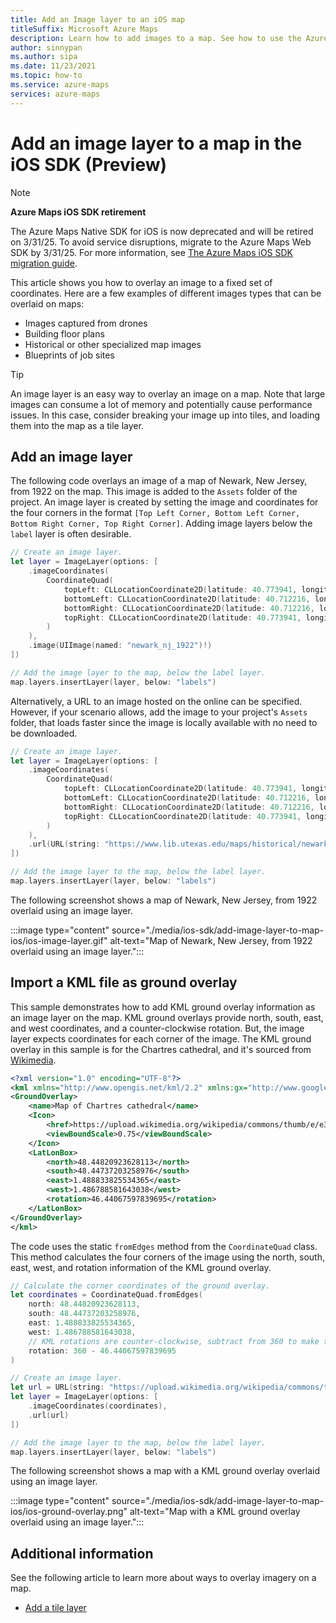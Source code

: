 ```yaml
---
title: Add an Image layer to an iOS map
titleSuffix: Microsoft Azure Maps
description: Learn how to add images to a map. See how to use the Azure Maps iOS SDK to customize image layers and overlay images on fixed sets of coordinates.
author: sinnypan
ms.author: sipa
ms.date: 11/23/2021
ms.topic: how-to
ms.service: azure-maps
services: azure-maps
---
```


# Add an image layer to a map in the iOS SDK (Preview)

> [!NOTE]
>
> **Azure Maps iOS SDK retirement**
>
> The Azure Maps Native SDK for iOS is now deprecated and will be retired on 3/31/25. To avoid service disruptions, migrate to the Azure Maps Web SDK by 3/31/25. For more information, see [The Azure Maps iOS SDK migration guide](ios-sdk-migration-guide.md).

This article shows you how to overlay an image to a fixed set of coordinates. Here are a few examples of different images types that can be overlaid on maps:

* Images captured from drones
* Building floor plans
* Historical or other specialized map images
* Blueprints of job sites

> [!TIP]
> An image layer is an easy way to overlay an image on a map. Note that large images can consume a lot of memory and potentially cause performance issues. In this case, consider breaking your image up into tiles, and loading them into the map as a tile layer.

## Add an image layer

The following code overlays an image of a map of Newark, New Jersey, from 1922 on the map. This image is added to the `Assets` folder of the project. An image layer is created by setting the image and coordinates for the four corners in the format `[Top Left Corner, Bottom Left Corner, Bottom Right Corner, Top Right Corner]`. Adding image layers below the `label` layer is often desirable.

```swift
// Create an image layer.
let layer = ImageLayer(options: [
    .imageCoordinates(
        CoordinateQuad(
            topLeft: CLLocationCoordinate2D(latitude: 40.773941, longitude: -74.22655),
            bottomLeft: CLLocationCoordinate2D(latitude: 40.712216, longitude: -74.22655),
            bottomRight: CLLocationCoordinate2D(latitude: 40.712216, longitude: -74.12544),
            topRight: CLLocationCoordinate2D(latitude: 40.773941, longitude: -74.12544)
        )
    ),
    .image(UIImage(named: "newark_nj_1922")!)
])

// Add the image layer to the map, below the label layer.
map.layers.insertLayer(layer, below: "labels")
```

Alternatively, a URL to an image hosted on the online can be specified. However, if your scenario allows, add the image to your project's `Assets` folder, that loads faster since the image is locally available with no need to be downloaded.

```swift
// Create an image layer.
let layer = ImageLayer(options: [
    .imageCoordinates(
        CoordinateQuad(
            topLeft: CLLocationCoordinate2D(latitude: 40.773941, longitude: -74.22655),
            bottomLeft: CLLocationCoordinate2D(latitude: 40.712216, longitude: -74.22655),
            bottomRight: CLLocationCoordinate2D(latitude: 40.712216, longitude: -74.12544),
            topRight: CLLocationCoordinate2D(latitude: 40.773941, longitude: -74.12544)
        )
    ),
    .url(URL(string: "https://www.lib.utexas.edu/maps/historical/newark_nj_1922.jpg"))
])

// Add the image layer to the map, below the label layer.
map.layers.insertLayer(layer, below: "labels")
```

The following screenshot shows a map of Newark, New Jersey, from 1922 overlaid using an image layer.

:::image type="content" source="./media/ios-sdk/add-image-layer-to-map-ios/ios-image-layer.gif" alt-text="Map of Newark, New Jersey, from 1922 overlaid using an image layer.":::

## Import a KML file as ground overlay

This sample demonstrates how to add KML ground overlay information as an image layer on the map. KML ground overlays provide north, south, east, and west coordinates, and a counter-clockwise rotation. But, the image layer expects coordinates for each corner of the image. The KML ground overlay in this sample is for the Chartres cathedral, and it's sourced from [Wikimedia].

```xml
<?xml version="1.0" encoding="UTF-8"?>
<kml xmlns="http://www.opengis.net/kml/2.2" xmlns:gx="http://www.google.com/kml/ext/2.2" xmlns:kml="http://www.opengis.net/kml/2.2" xmlns:atom="http://www.w3.org/2005/Atom">
<GroundOverlay>
    <name>Map of Chartres cathedral</name>
    <Icon>
        <href>https://upload.wikimedia.org/wikipedia/commons/thumb/e/e3/Chartres.svg/1600px-Chartres.svg.png</href>
        <viewBoundScale>0.75</viewBoundScale>
    </Icon>
    <LatLonBox>
        <north>48.44820923628113</north>
        <south>48.44737203258976</south>
        <east>1.488833825534365</east>
        <west>1.486788581643038</west>
        <rotation>46.44067597839695</rotation>
    </LatLonBox>
</GroundOverlay>
</kml>
```

The code uses the static `fromEdges` method from the `CoordinateQuad` class. This method calculates the four corners of the image using the north, south, east, west, and rotation information of the KML ground overlay.

```swift
// Calculate the corner coordinates of the ground overlay.
let coordinates = CoordinateQuad.fromEdges(
    north: 48.44820923628113,
    south: 48.44737203258976,
    east: 1.488833825534365,
    west: 1.486788581643038,
    // KML rotations are counter-clockwise, subtract from 360 to make them clockwise.
    rotation: 360 - 46.44067597839695
)

// Create an image layer.
let url = URL(string: "https://upload.wikimedia.org/wikipedia/commons/thumb/e/e3/Chartres.svg/1600px-Chartres.svg.png")
let layer = ImageLayer(options: [
    .imageCoordinates(coordinates),
    .url(url)
])

// Add the image layer to the map, below the label layer.
map.layers.insertLayer(layer, below: "labels")
```

The following screenshot shows a map with a KML ground overlay overlaid using an image layer.

:::image type="content" source="./media/ios-sdk/add-image-layer-to-map-ios/ios-ground-overlay.png" alt-text="Map with a KML ground overlay overlaid using an image layer.":::

## Additional information

See the following article to learn more about ways to overlay imagery on a map.

* [Add a tile layer]

[Wikimedia]: https://commons.wikimedia.org/wiki/File:Chartres.svg/overlay.kml
[Add a tile layer]: add-tile-layer-map-ios.md
